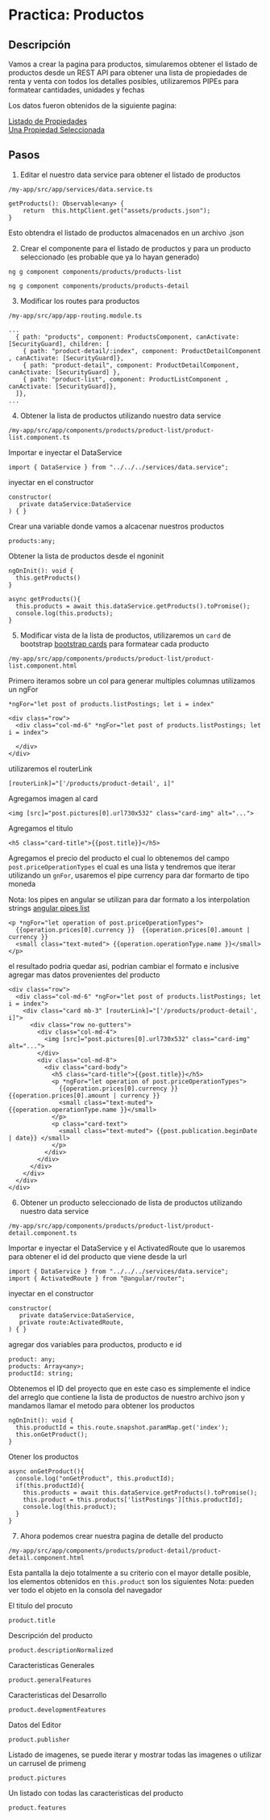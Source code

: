 # Practica: Productos 
## Descripción

Vamos a crear la pagina para productos, simularemos obtener el listado de productos desde un REST API para obtener una lista de propiedades de renta y venta con todos los detalles posibles, utilizaremos PIPEs para formatear cantidades, unidades y fechas    

Los datos fueron obtenidos de la siguiente pagina: 

[Listado de Propiedades](https://www.inmuebles24.com/inmuebles-en-renta-en-chihuahua-ordenado-por-fechaonline-descendente.html#)  
[Una Propiedad Seleccionada](https://www.inmuebles24.com/propiedades/locales-en-renta-en-plaza-comercial-cordilleras-99-58306051.html)

## Pasos 

1. Editar el nuestro data service para obtener el listado de productos 
 
`/my-app/src/app/services/data.service.ts`

```
getProducts(): Observable<any> {
    return  this.httpClient.get("assets/products.json");
}
```
Esto obtendra el listado de productos almacenados en un archivo .json

2. Crear el componente para el listado de productos y para un producto seleccionado (es probable que ya lo hayan generado)

```
ng g component components/products/products-list
```
```
ng g component components/products/products-detail
```

3. Modificar los routes para productos 
```
/my-app/src/app/app-routing.module.ts
```

```
...
  { path: "products", component: ProductsComponent, canActivate: [SecurityGuard], children: [
    { path: "product-detail/:index", component: ProductDetailComponent , canActivate: [SecurityGuard]},
    { path: "product-detail", component: ProductDetailComponent, canActivate: [SecurityGuard] },
    { path: "product-list", component: ProductListComponent , canActivate: [SecurityGuard]},
  ]},
...
```

4. Obtener la lista de productos utilizando nuestro data service
```
/my-app/src/app/components/products/product-list/product-list.component.ts
```
Importar e inyectar el DataService
```
import { DataService } from "../../../services/data.service";
```

inyectar en el constructor
```
constructor(
   private dataService:DataService
) { }
```

Crear una variable donde vamos a alcacenar nuestros productos

```
products:any;
```

Obtener la lista de productos desde el ngoninit 
```
ngOnInit(): void {
  this.getProducts()
}
```
```
async getProducts(){
  this.products = await this.dataService.getProducts().toPromise();
  console.log(this.products);
}
```

5. Modificar vista de la lista de productos, utilizaremos un `card` de bootstrap [bootstrap cards](https://getbootstrap.com/docs/4.4/components/card/) para formatear cada producto 

```
/my-app/src/app/components/products/product-list/product-list.component.html
```

Primero iteramos sobre un col para generar multiples columnas utilizamos un ngFor 

```
*ngFor="let post of products.listPostings; let i = index"
```

```
<div class="row">
  <div class="col-md-6" *ngFor="let post of products.listPostings; let i = index">
    
  </div>
</div>
```
utilizaremos el routerLink 
```
[routerLink]="['/products/product-detail', i]"
```

Agregamos imagen al card 
```
<img [src]="post.pictures[0].url730x532" class="card-img" alt="...">
```
Agregamos el titulo 
```
<h5 class="card-title">{{post.title}}</h5>
```

Agregamos el precio del producto el cual lo obtenemos del campo `post.priceOperationTypes` el cual es una lista y tendremos que iterar utilizando un `gnFor`, usaremos el pipe currency para dar formarto de tipo moneda 

Nota: los pipes en angular se utilizan para dar formato a los interpolation strings [angular pipes list](https://angular.io/api?type=pipe)

```
<p *ngFor="let operation of post.priceOperationTypes">
  {{operation.prices[0].currency }}  {{operation.prices[0].amount | currency }}
  <small class="text-muted"> {{operation.operationType.name }}</small>
</p>
```

el resultado podria quedar asi, podrian cambiar el formato e inclusive agregar mas datos provenientes del producto

```
<div class="row">
  <div class="col-md-6" *ngFor="let post of products.listPostings; let i = index">
    <div class="card mb-3" [routerLink]="['/products/product-detail', i]">
      <div class="row no-gutters">
        <div class="col-md-4">
          <img [src]="post.pictures[0].url730x532" class="card-img" alt="...">
        </div>
        <div class="col-md-8">
          <div class="card-body">
            <h5 class="card-title">{{post.title}}</h5>
            <p *ngFor="let operation of post.priceOperationTypes">
              {{operation.prices[0].currency }}  {{operation.prices[0].amount | currency }}
              <small class="text-muted"> {{operation.operationType.name }}</small>
            </p>
            <p class="card-text">
              <small class="text-muted"> {{post.publication.beginDate | date}} </small>
            </p>
          </div>
        </div>
      </div>
    </div>
  </div>
</div>
```

6. Obtener un producto seleccionado de lista de productos utilizando nuestro data service
 
```
/my-app/src/app/components/products/product-list/product-detail.component.ts
```
Importar e inyectar el DataService y el ActivatedRoute que lo usaremos para obtener el id del producto que viene desde la url

```
import { DataService } from "../../../services/data.service";
import { ActivatedRoute } from "@angular/router";
```
inyectar en el constructor
```
constructor(
   private dataService:DataService,
   private route:ActivatedRoute,
) { }
```
agregar dos variables para productos, producto e id

```
product: any;
products: Array<any>;
productId: string;
```

Obtenemos el ID del proyecto que en este caso es simplemente el indice del arreglo que contiene la lista de productos de nuestro archivo json y mandamos llamar el metodo para obtener los productos 

```
ngOnInit(): void {
  this.productId = this.route.snapshot.paramMap.get('index');
  this.onGetProduct();
}
```
Otener los productos 
```
async onGetProduct(){
  console.log("onGetProduct", this.productId);
  if(this.productId){
    this.products = await this.dataService.getProducts().toPromise();
    this.product = this.products['listPostings'][this.productId];
    console.log(this.product);
  }
}
```

7. Ahora podemos crear nuestra pagina de detalle del producto 
```
/my-app/src/app/components/products/product-detail/product-detail.component.html
```

Esta pantalla la dejo totalmente a su criterio con el mayor detalle posible, los elementos obtenidos en `this.product` son los siguientes 
Nota: pueden ver todo el objeto en la consola del navegador 

El titulo del procuto 
```
product.title
```

Descripción del producto 
```
product.descriptionNormalized
```

Caracteristicas Generales
```
product.generalFeatures
```

Caracteristicas del Desarrollo
```
product.developmentFeatures
```

Datos del Editor 
```
product.publisher
```

Listado de imagenes, se puede iterar y mostrar todas las imagenes o utilizar un carrusel de primeng
```
product.pictures
```

Un listado con todas las caracteristicas del producto 
```
product.features
```



